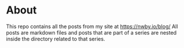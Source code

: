 # About

This repo contains all the posts from my site at https://nwby.io/blog/
All posts are markdown files and posts that are part of a series are nested inside the directory related to that series.